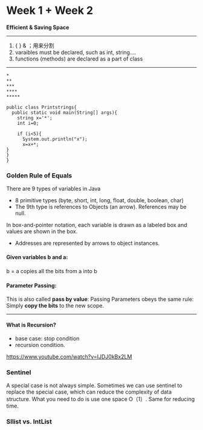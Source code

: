 # Week 1 + Week 2
**Efficient & Saving Space**
****
1. {  } & ；用来分割  
2. varaibles must be declared, such as int, string....  
3. functions (methods) are declared as a part of class

----------------------------------------------------------------
```
*  
**  
***  
****  
*****
```

```
public class Printstrings{
  public static void main(String[] args){
    string x='*';
    int i=0;

    if (i<5){
      System.out.println("x");
      x=x+*;
}
}
}
```
### Golden Rule of Equals
There are 9 types of variables in Java  
- 8 primitive types (byte, short, int, long, float, double, boolean, char)
- The 9th type is references to Objects (an arrow). References may be null.

In box-and-pointer notation, each variable is drawn as a labeled box and values are shown in the box.  
- Addresses are represented by arrows to object instances.

#### Given variables b and a:  
b = a copies all the bits from a into b 　　

#### Parameter Passing:  
This is also called **pass by value**:  Passing Parameters obeys the same rule: Simply **copy the bits** to the new scope.  


----------------------
#### What is Recursion?
- base case: stop condition
- recursion condition.

https://www.youtube.com/watch?v=IJDJ0kBx2LM

### Sentinel
A special case is not always simple. Sometimes we can use sentinel to replace the special case, which can reduce the complexity of data structure. What you need to do is use one space O（1）. Same for reducing time.
### Sllist vs. IntList
